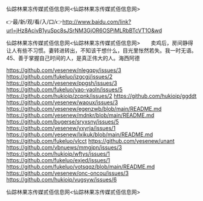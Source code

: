 仙踪林果冻传媒贰佰信息网<仙踪林果冻传媒贰佰信息网>

👉最/新/观/看/入/口/👉http://www.baidu.com/link?url=jHz8AcivB1yuSpc8sJSrNM3GjOR6OSPiMLRbBTcVT1O&wd

仙踪林果冻传媒贰佰信息网<仙踪林果冻传媒贰佰信息网>　　卖鸡后，房间静得让人有些不习惯。妻转进转出，不知该干想什么，目光里怅然若失。我一时无语。
	45、善于掌握自己时间的人，是真正伟大的人。海西阿德


https://github.com/yesenew/nlegqpy/issues/3
https://github.com/fukeluo/izgcgj/issues/2
https://github.com/yesenew/ppgsh/issues/3
https://github.com/fukeluo/yao-yaoln/issues/5
https://github.com/hukioip/zcpnk/issues/2
https://github.com/hukioip/ggddt
https://github.com/yesenew/waoux/issues/3
https://github.com/yesenew/egenzwb/blob/main/README.md
https://github.com/yesenew/mdnkr/blob/main/README.md
https://github.com/bugerse/sryxsny/issues/5
https://github.com/yesenew/yxyrja/issues/1
https://github.com/yesenew/lxikuk/blob/main/README.md
https://github.com/fukeluo/vlcct
https://github.com/yesenew/unant
https://github.com/vbnuews/mmgjpn/issues/3
https://github.com/hukioip/wftys/issues/1
https://github.com/fukeluo/exjed/issues/1
https://github.com/fukeluo/votsqqz/blob/main/README.md
https://github.com/yesenew/onc-oncou/issues/3
https://github.com/hukioip/vugsyw/issues/6

仙踪林果冻传媒贰佰信息网&lt;仙踪林果冻传媒贰佰信息网>
